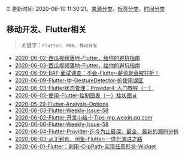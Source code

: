 :alarm_clock: 更新时间: 2020-06-10 11:30:21。[来源分类](../README.md)、[标签分类](../TAGS.md)、[时间分类](../TIMELINE.md)

## 移动开发、Flutter相关


> 关键字：`Flutter`、`PWA`、`移动开发`



- [2020-06-02-西瓜视频落地-Flutter，给你的避坑指南](https://www.ershicimi.com/p/cf49ced3daa2d19b8f0a2210e954a185) 
- [2020-06-03-西瓜视频落地-Flutter，给你的避坑指南](https://www.ershicimi.com/p/cf1db51c916a99437dde9d600ed69249) 
- [2020-06-09-BAT-面试调查：不会-Flutter-薪资就会被打折！](https://www.ershicimi.com/p/ccfdc46d746e2e517ee3b398ebddb457) 
- [2020-06-09-Flutter-中-GestureDetector-的使用误区](https://juejin.im/post/5edf1fa7f265da76c960a799) 
- [2020-06-03-Flutter状态管理：Provider4-入门教程（一）](https://juejin.im/post/5ed3af0f6fb9a047f2298c71) 
- [2020-06-02-使用-Flutter-绘制图表（一）柱状图📊](https://juejin.im/post/5ed6195151882542eb3ee75b) 
- [2020-05-29-Flutter-Analysis-Options](https://juejin.im/post/5ecfd02af265da76b559a3f4) 
- [2020-06-03-Flutter-Weekly-Issue-58](https://www.v2ex.com/t/678425) 
- [2020-06-02-Flutter-开发小结-|-Tips-mp.weixin.qq.com](https://blogread.cn/news/go.php?idItem=13494&url=https%3A%2F%2Fmp.weixin.qq.com%2Fs%2FcATfEH6FFN-NDG_y0keVQQ%3Fcomefrom%3Dhttps%253A%252F%252Fblogread.cn%252Fnews%252F) 
- [2020-06-06-Flutter-Weekly-Issue-58](https://toutiao.io/k/6ukxpmm) 
- [2020-06-04-Flutter-Provider-迄今为止最深、最全、最新的源码分析](https://toutiao.io/k/xx9y4l6) 
- [2020-06-03-从无到有，闲鱼-Flutter-一体化演进之路](https://toutiao.io/k/638kmo3) 
- [2020-06-01-Flutter：利用-ClipPath-实现任意形状-Widget](https://toutiao.io/k/wsf5d2l) 